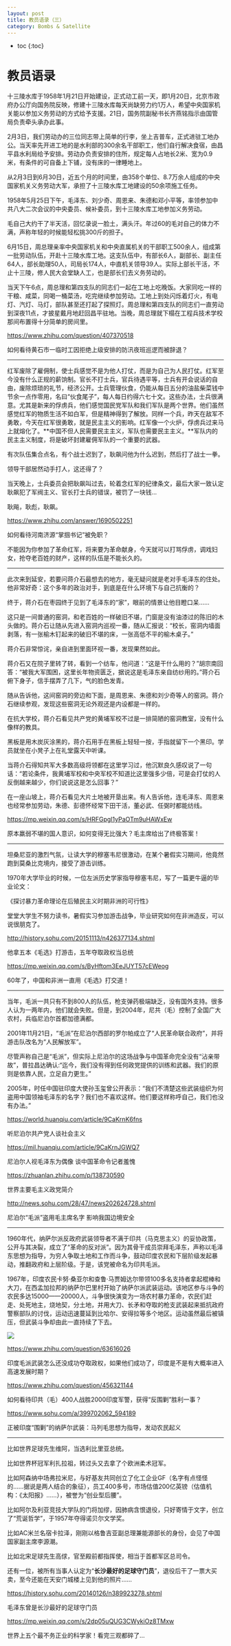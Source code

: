 ```yaml
---
layout: post
title: 教员语录（三）
category: Bombs & Satellite 
---
```


* toc
{:toc}

# 教员语录

十三陵水库于1958年1月21日开始建设，正式动工前一天，即1月20日，北京市政府办公厅向国务院反映，修建十三陵水库每天尚缺劳力约1万人，希望中央国家机关能以参加义务劳动的方式给予支援。21日，国务院副秘书长齐燕铭指示由国管局负责牵头承办此事。

2月3日，我们劳动办的三位同志带上简单的行李，坐上吉普车，正式进驻工地办公。当天率先开进工地的是水利部的300余名干部职工，他们自行解决食宿，由昌平县水利局给予安排。劳动办负责安排的住所，规定每人占地长2米、宽为0.9米，有条件的可自备上下铺，没有床的一律睡地上。

从2月3日到6月30日，近五个月的时间里，由358个单位、8.7万余人组成的中央国家机关义务劳动大军，承担了十三陵水库工地建设的50余项施工任务。

1958年5月25日下午，毛泽东、刘少奇、周恩来、朱德和邓小平等，率领参加中共八大二次会议的中央委员、候补委员，到十三陵水库工地参加义务劳动。

毛自己大约干了半天活，回忆录说一脸土，满头汗。年过60的毛对自己的体力不满，声称年轻的时候能轻松挑300斤的担子。

6月15日，周总理亲率中央国家机关和中央直属机关的干部职工500余人，组成第一批劳动队伍，开赴十三陵水库工地。这支队伍中，有部长6人，副部长、副主任64人，部长助理50人，司局长174人，中直机关领导39人。实际上部长干活，不止十三陵，修人民大会堂缺人工，也是部长们去义务劳动的。

当天下午6点，周总理和第四支队的同志们一起在工地上吃晚饭。大家同吃一样的干粮、咸菜，同喝一桶菜汤，吃完继续参加劳动。工地上到处闪烁着灯火，有电灯、汽灯、马灯，部队甚至还打起了探照灯。周总理和第四支队的同志们一直劳动到深夜11点，才披星戴月地赶回昌平驻地。当晚，周总理就下榻在工程兵技术学校那间布置得十分简单的房间里。

https://www.zhihu.com/question/407370518

如何看待黄石市一临时工因拒绝上级安排的防汛夜班巡逻而被辞退？

---

红军废除了雇佣制，使士兵感觉不是为他人打仗，而是为自己为人民打仗。红军至今没有什么正规的薪饷制。官长不打士兵，官兵待遇平等，士兵有开会说话的自由，废除烦琐的礼节，经济公开。士兵管理伙食，仍能从每日五分的油盐柴菜钱中节余一点作零用，名曰“伙食尾子”，每人每日约得六七十文。这些办法，士兵很满意。尤其是新来的俘虏兵，他们感觉国民党军队和我们军队是两个世界。他们虽然感觉红军的物质生活不如白军，但是精神得到了解放。同样一个兵，昨天在敌军不勇敢，今天在红军很勇敢，就是民主主义的影响。红军像一个火炉，俘虏兵过来马上就熔化了。**中国不但人民需要民主主义，军队也需要民主主义。**军队内的民主主义制度，将是破坏封建雇佣军队的一个重要的武器。

有次队伍集合点名，有个战士迟到了，耿飙问他为什么迟到，然后打了战士一拳。

领导干部居然动手打人，这还得了？

当天晚上，士兵委员会把耿飙叫过去，轮着念红军的纪律条文，最后大家一致认定耿飙犯了军阀主义、官长打士兵的错误，被罚了一块钱...

耿飚，耿彪，耿飙。

https://www.zhihu.com/answer/1690502251

如何看待河南济源“掌掴书记”被免职？

不能因为你参加了革命红军，将来要为革命献身，今天就可以打骂俘虏，调戏妇女，抢夺老百姓的财产，这样的队伍是不能长久的。

---

此次来到延安，若要问蒋介石最想去的地方，毫无疑问就是老对手毛泽东的住处。他非常好奇：这个多年的政治对手，到底是在什么环境下与自己抗衡的？

终于，蒋介石在枣园终于见到了毛泽东的“家”，眼前的情景让他目瞪口呆......

这只是一间普通的窑洞，和老百姓的一样破旧不堪，门窗是没有油漆过的陈旧的木头做的。蒋介石让随从先进入窑洞内巡视一番，随从汇报说：“校长，窑洞内墙面剥落，有一张榆木钉起来的破旧不堪的床，一张高低不平的榆木桌子。”

蒋介石非常惊诧，亲自进到里面环视一番，发现果然如此。

蒋介石又在院子里转了转，看到一个纺车，他问道：“这是干什么用的？”胡宗南回答：“被我大军围困，这里长年物资匮乏，据说这是毛泽东亲自纺纱用的。”蒋介石俯下身子，信手摆弄了几下，气的脸色发青。

随从告诉他，这间窑洞的旁边和下面，是周恩来、朱德和刘少奇等人的窑洞。蒋介石继续参观，发现这些窑洞无论外观还是内设都是一样的。

在抗大学校，蒋介石看见共产党的黄埔军校不过是一排简陋的窑洞教室，没有什么像样的教具。

黑板是用木炭灰涂黑的，蒋介石用手在黑板上轻轻一按，手指就留下一个黑印。学员就坐在小凳子上在礼堂露天中听课。

当蒋介石得知共军大多数高级将领都在这里学习过，他沉默良久感叹说了一句话：“若论条件，我黄埔军校和中央军校不知道比这里强多少倍，可是会打仗的人反倒越来越少，你们说说这是怎么回事？”

在一座山坡上，蒋介石看见大片土地被开垦出来。有人告诉他，连毛泽东、周恩来也经常参加劳动，朱德、彭德怀经常下田干活，董必武、任弼时都能纺线。

https://mp.weixin.qq.com/s/HRFGpgI1yPaOTm9uHAWxEw

原本羸弱不堪的国人意识，如何变得无比强大？毛主席给出了终极答案！

---

坦桑尼亚的激烈气氛，让读大学的穆塞韦尼很激动，在某个暑假实习期间，他竟然跑到莫桑比克境内，接受了游击训练。

1970年大学毕业的时候，一位左派历史学家指导穆塞韦尼，写了一篇更牛逼的毕业论文：

《探讨暴力革命理论在后殖民主义时期非洲的可行性》

堂堂大学生不努力读书，暑假实习参加游击战争，毕业研究如何在非洲造反，可以说很朋克了。

http://history.sohu.com/20151113/n426377134.shtml

他拿五本《毛选》打游击，五年夺取政权当总统

https://mp.weixin.qq.com/s/ByHftom3EeJUYT57cEWeog

60年了，中国和非洲一直用《毛选》打交道！

---

当年，毛派一共只有不到800人的队伍，枪支弹药极端缺乏，没有国外支持。很多人认为一两年内，他们就会失败。但是，到2004年，尼共（毛）控制了全国广大农村，兵临尼泊尔首都加德满都。

2001年11月21日，“毛派”在尼泊尔西部的罗尔帕成立了“人民革命联合政府”，并将游击队改名为“人民解放军”。

尽管声称自己是“毛派”，但实际上尼泊尔的这场战争与中国革命完全没有“沾亲带故”，普拉昌达确认:“迄今，我们没有得到任何政党提供的训练和武器。我们的原则是依靠人民，立足自力更生。”

2005年，时任中国驻印度大使孙玉玺曾公开表示：“我们不清楚这些武装组织为何盗用中国领袖毛泽东的名字？我们也不喜欢这样。他们要这样称呼自己，我们也没有办法。”

https://world.huanqiu.com/article/9CaKrnK6fns

听尼泊尔共产党人谈社会主义

https://mil.huanqiu.com/article/9CaKrnJGWQ7

尼泊尔人视毛泽东为偶像 谈中国革命令记者羞愧

https://zhuanlan.zhihu.com/p/138730590

世界主要毛主义政党简介

http://news.sohu.com/28/47/news202624728.shtml

尼泊尔“毛派”盗用毛主席名字 影响我国边境安全

---

1960年代，纳萨尔派反政府武装领导者不满于印共（马克思主义）的妥协政策，公开与其决裂，成立了“革命的反对派”。因为其骨干成员崇拜毛泽东，声称以毛泽东思想为指导，为穷人争取土地和工作而斗争，鼓动印度农民和下层阶级发起暴动，推翻政府和上层阶级。于是，该党被命名为印共毛派。

1967年，印度农民卡努·桑亚尔和查鲁·马贾姆达尔带领100多名支持者拿起棍棒和大刀，在西孟加拉邦的纳萨尔巴里村开始了纳萨尔派武装运动。该地区参与斗争的农民多达15000——20000人，斗争很快演变为一场农村暴力革命，农民们赶走、处死地主，烧地契，分土地，并用大刀、长矛和夺取的枪支武装起来抵抗政府警察部队的讨伐，运动迅速蔓延到比哈尔、安得拉等多个地区。运动虽然最后被镇压，但武装斗争却由此一直持续了下去。

![](/images/img4/India_Mao.jpg)

https://www.zhihu.com/question/63616026

印度毛派武装怎么还没成功夺取政权，如果他们成功了，印度是不是有大概率进入高速发展时期？

https://www.zhihu.com/question/456321144

如何看待印共（毛）400人战胜2000印度军警，获得“反围剿”胜利一事？

https://www.sohu.com/a/399702062_594189

正被印度“围剿”的纳萨尔武装：马列毛思想为指导，发动农民起义 

---

比如世界足球先生维阿，当选利比里亚总统。

比如世界杯冠军利扎拉祖，转过头又去拿了个欧洲柔术冠军。

比如阿森纳中场弗拉米尼，与好基友共同创立了化工企业GF（名字有点怪怪的……据说是两人结合的象征），员工400多号，市场估值200亿英镑（估值机构：《太阳报》……），被誉为“创业型后腰”。

比如阿尔及利亚竞技大学队的门将加缪，因肺病含恨退役，只好寄情于文字，创立了“荒诞哲学”，于1957年夺得诺贝尔文学奖。

比如AC米兰名宿卡拉泽，刚刚以格鲁吉亚副总理兼能源部长的身份，会见了中国国家副主席李源潮。

比如北宋足球先生高俅，官至殿前都指挥使，相当于首都军区总司令。

还有一位，被所有当事人认定为“**长沙最好的足球守门员**”，退役后干了一票大买卖，至今还能在天安门城楼上见到他的照片……

https://history.sohu.com/20140126/n389923278.shtml

毛泽东曾是长沙最好的足球守门员

https://mp.weixin.qq.com/s/2dp05uQUG3CWykiOz8TMxw

世界上五个最不务正业的科学家！看完三观都碎了…
